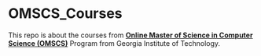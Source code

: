 # OMSCS_Courses

This repo is about the courses from [**Online Master of Science in Computer Science (OMSCS)**](https://omscs.gatech.edu/home) Program from Georgia Institute of Technology.
